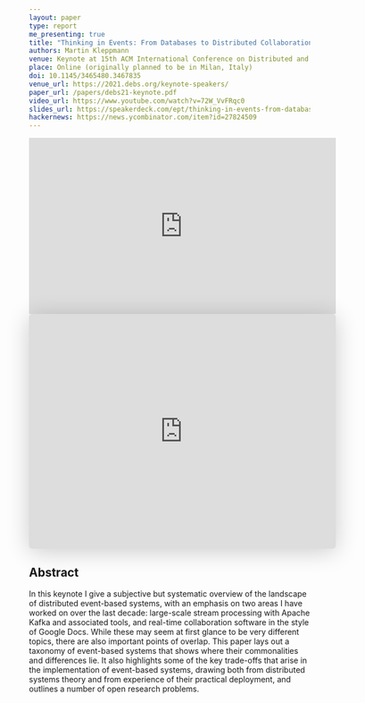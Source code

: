 ```yaml
---
layout: paper
type: report
me_presenting: true
title: "Thinking in Events: From Databases to Distributed Collaboration Software"
authors: Martin Kleppmann
venue: Keynote at 15th ACM International Conference on Distributed and Event-based Systems (DEBS)
place: Online (originally planned to be in Milan, Italy)
doi: 10.1145/3465480.3467835
venue_url: https://2021.debs.org/keynote-speakers/
paper_url: /papers/debs21-keynote.pdf
video_url: https://www.youtube.com/watch?v=72W_VvFRqc0
slides_url: https://speakerdeck.com/ept/thinking-in-events-from-databases-to-distributed-collaboration-software
hackernews: https://news.ycombinator.com/item?id=27824509
---
```


<iframe width="550" height="315" src="https://www.youtube-nocookie.com/embed/72W_VvFRqc0" title="YouTube video player" frameborder="0" allow="accelerometer; autoplay; clipboard-write; encrypted-media; gyroscope; picture-in-picture" allowfullscreen></iframe>

<iframe class="speakerdeck-iframe" frameborder="0" src="https://speakerdeck.com/player/1b87c307b5904b9aa366de4186ebe8d4" title="Thinking in Events: From Databases to Distributed Collaboration Software" allowfullscreen="true" mozallowfullscreen="true" webkitallowfullscreen="true" style="border: 0px; background: padding-box padding-box rgba(0, 0, 0, 0.1); margin: 0px; padding: 0px; border-radius: 6px; box-shadow: rgba(0, 0, 0, 0.2) 0px 5px 40px; width: 550px; height: 420px;" data-ratio="1.3333333333333333"></iframe>


Abstract
--------

In this keynote I give a subjective but systematic overview of the landscape of distributed
event-based systems, with an emphasis on two areas I have worked on over the last decade:
large-scale stream processing with Apache Kafka and associated tools, and real-time collaboration
software in the style of Google Docs. While these may seem at first glance to be very different
topics, there are also important points of overlap. This paper lays out a taxonomy of event-based
systems that shows where their commonalities and differences lie. It also highlights some of the key
trade-offs that arise in the implementation of event-based systems, drawing both from distributed
systems theory and from experience of their practical deployment, and outlines a number of open
research problems.
